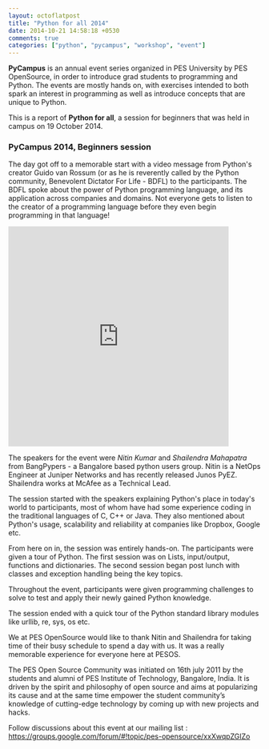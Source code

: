 ```yaml
---
layout: octoflatpost
title: "Python for all 2014"
date: 2014-10-21 14:58:18 +0530
comments: true
categories: ["python", "pycampus", "workshop", "event"]
---
```


**PyCampus** is an annual event series organized in PES University by PES OpenSource, in order to introduce grad students to programming and Python. The events are mostly hands on, with exercises intended to both spark an interest in programming as well as introduce concepts that are unique to Python.

This is a report of **Python for all**, a session for beginners that was held in campus on 19 October 2014.

<!-- more -->

### PyCampus 2014, Beginners session

The day got off to a memorable start with a video message from Python's creator Guido van Rossum (or as he is reverently called by the Python community, Benevolent Dictator For Life - BDFL) to the participants. The BDFL spoke about the power of Python programming language, and its application across companies and domains. Not everyone gets to listen to the creator of a programming language before they even begin programming in that language!

<div class="youtube">
    <iframe width="440" height="440" src="http://www.youtube.com/embed/Nxc5wbuEbBE" frameborder="0">
    </iframe>
</div>  

The speakers for the event were *Nitin Kumar* and *Shailendra Mahapatra* from BangPypers - a Bangalore based python users group. Nitin is a  NetOps Engineer at Juniper Networks and has recently released Junos PyEZ. Shailendra works at McAfee as a Technical Lead.

The session started with the speakers explaining Python's place in today's world to participants, most of whom have had some experience coding in the traditional languages of C, C++ or Java. They also mentioned about Python's usage, scalability and reliability at companies like Dropbox, Google etc.

From here on in, the session was entirely hands-on. The participants were given a tour of Python. The first session was on Lists, input/output, functions and dictionaries. The second session began post lunch with classes and exception handling being the key topics.

Throughout the event, participants were given programming challenges to solve to test and apply their newly gained Python knowledge.

The session ended with a quick tour of the Python standard library modules like urllib, re, sys, os etc.

We at PES OpenSource would like to thank Nitin and Shailendra for taking time of their busy schedule to spend a day with us. It was a really memorable experience for everyone here at PESOS.

The PES Open Source Community was initiated on 16th july 2011 by the students and alumni of PES Institute of Technology, Bangalore, India. It is driven by the spirit and philosophy of open source and aims at popularizing its cause and at the same time empower the student community’s knowledge of cutting-edge technology by coming up with new projects and hacks.

Follow discussions about this event at our mailing list : https://groups.google.com/forum/#!topic/pes-opensource/xxXwqpZGIZo
